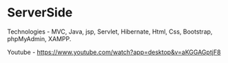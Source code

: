 # ServerSide

Technologies - MVC, Java, jsp, Servlet, Hibernate, Html, Css, Bootstrap, phpMyAdmin, XAMPP.

Youtube - https://www.youtube.com/watch?app=desktop&v=aKGGAGptjF8
